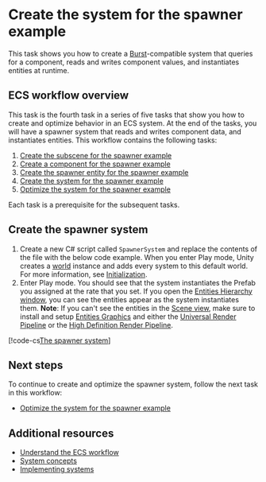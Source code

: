 # Create the system for the spawner example

This task shows you how to create a [Burst](https://docs.unity3d.com/Packages/com.unity.burst@latest/index.html)-compatible system that queries for a component, reads and writes component values, and instantiates entities at runtime.

## ECS workflow overview

This task is the fourth task in a series of five tasks that show you how to create and optimize behavior in an ECS system. At the end of the tasks, you will have a spawner system that reads and writes component data, and instantiates entities. This workflow contains the following tasks:

1. [Create the subscene for the spawner example](ecs-workflow-scene.md)
2. [Create a component for the spawner example](ecs-workflow-create-components.md)
3. [Create the spawner entity for the spawner example](ecs-workflow-create-entities.md)
4. [Create the system for the spawner example](ecs-workflow-create-systems.md)
5. [Optimize the system for the spawner example](ecs-workflow-optimize-systems.md)

Each task is a prerequisite for the subsequent tasks.

## Create the spawner system

1. Create a new C# script called `SpawnerSystem` and replace the contents of the file with the below code example. When you enter Play mode, Unity creates a [world](concepts-worlds.md) instance and adds every system to this default world. For more information, see [Initialization](concepts-worlds.md#initialization).
2. Enter Play mode. You should see that the system instantiates the Prefab you assigned at the rate that you set. If you open the [Entities Hierarchy window](editor-hierarchy-window.md), you can see the entities appear as the system instantiates them. **Note**: If you can't see the entities in the [Scene view](xref:UsingTheSceneView), make sure to install and setup [Entities Graphics](https://docs.unity3d.com/Packages/com.unity.entities.graphics@latest/index.html) and either the [Universal Render Pipeline](https://docs.unity3d.com/Packages/com.unity.render-pipelines.universal@latest/index.html) or the [High Definition Render Pipeline](https://docs.unity3d.com/Packages/com.unity.render-pipelines.high-definition@latest/index.html).

[!code-cs[The spawner system](../DocCodeSamples.Tests/SpawnerSystemExample.cs#example)]

## Next steps

To continue to create and optimize the spawner system, follow the next task in this workflow:

- [Optimize the system for the spawner example](ecs-workflow-optimize-systems.md)

## Additional resources

- [Understand the ECS workflow](ecs-workflow-intro.md)
- [System concepts](concepts-systems.md)
- [Implementing systems](systems-intro.md)
